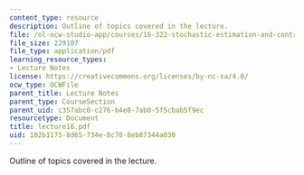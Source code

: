 ```yaml
---
content_type: resource
description: Outline of topics covered in the lecture.
file: /ol-ocw-studio-app/courses/16-322-stochastic-estimation-and-control-fall-2004/102b11758d65734e8c708eb87344a030_lecture16.pdf
file_size: 229107
file_type: application/pdf
learning_resource_types:
- Lecture Notes
license: https://creativecommons.org/licenses/by-nc-sa/4.0/
ocw_type: OCWFile
parent_title: Lecture Notes
parent_type: CourseSection
parent_uid: c357abc0-c276-b4e8-7ab0-5f5cbab5f9ec
resourcetype: Document
title: lecture16.pdf
uid: 102b1175-8d65-734e-8c70-8eb87344a030
---
```

Outline of topics covered in the lecture.